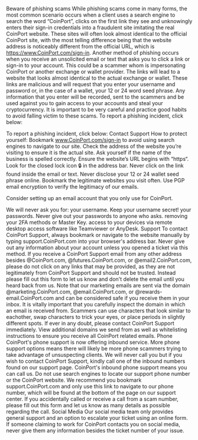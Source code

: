 Beware of phishing scams
While phishing scams come in many forms, the most common scenario occurs when a client uses a search engine to search the word “CoinPort”, clicks on the first link they see and unknowingly enters their sign-in credentials into a fraudulent site imitating the real CoinPort website. These sites will often look almost identical to the official CoinPort site, with the most telling difference being that the website address is noticeably different from the official URL, which is https://www.CoinPort.com/sign-in.
Another method of phishing occurs when you receive an unsolicited email or text that asks you to click a link or sign-in to your account. This could be a scammer whom is impersonating CoinPort or another exchange or wallet provider. The links will lead to a website that looks almost identical to the actual exchange or wallet.
These links are malicious and will request that you enter your username and password or, in the case of a wallet, your 12 or 24 word seed phrase. Any information that you enter will be recorded, sent to the scammers and be used against you to gain access to your accounts and steal your cryptocurrency.
It is important to be very careful and practice good habits to avoid falling victim to these scams.
To report a phishing incident, click below:

To report a phishing incident, click below:
Contact Support
How to protect yourself:
Bookmark www.CoinPort.com/sign-in to avoid using search engines to navigate to our site.
Check the address of the website you’re visiting to ensure it is the actual site. Ask yourself if the name of the business is spelled correctly.
Ensure the website’s URL begins with “https“.
Look for the closed lock icon 🔒 in the address bar.
Never click on the link found inside the email or text.
Never disclose your 12 or 24 wallet seed phrase online.
Bookmark the legitimate websites you visit often.
Use PGP email encryption to verify the legitimacy of our emails.

Consider setting up an email account that you only use for CoinPort.

We will never ask you for:
your username. Keep your username secret!
your passwords. Never give out your passwords to anyone who asks.
removing your 2FA methods or Master Key.
access to your devices via remote desktop access software like Teamviewer or AnyDesk.
Support
To contact CoinPort Support, always bookmark or navigate to the website manually by typing support.CoinPort.com into your browser's address bar. Never give out any information about your account unless you opened a ticket via this method.
If you receive a CoinPort Support email from any other address besides @CoinPort.com, @futures.CoinPort.com, or @email2.CoinPort.com, please do not click on any links that may be provided, as they are not legitimately from CoinPort Support and should not be trusted. Instead please fill out this form to let us know and don't delete the email until you heard back from us.
Note that our marketing emails are sent via the domain @marketing.CoinPort.com, @email.CoinPort.com, or @rewards-email.CoinPort.com and can be considered safe if you receive them in your inbox.
It is vitally important that you carefully inspect the domain in which an email is received from. Scammers can use characters that look similar to eachother, swap characters to trick your eyes, or place periods in slightly different spots. If ever in any doubt, please contact CoinPort Support immediately.
View additional domains we send from as well as whitelisting instructions to ensure you receive all CoinPort related emails.
Phone
CoinPort's phone support is now offering inbound service. More phone support options means there will likely be more phone scammers trying to take advantage of unsuspecting clients. We will never call you but if you wish to contact CoinPort Support, kindly call one of the inbound numbers found on our support page.
CoinPort's inbound phone support means you can call us. Do not use search engines to locate our support phone number or the CoinPort website. We recommend you bookmark support.CoinPort.com and only use this link to navigate to our phone number, which will be found at the bottom of the page on our support center.
If you accidentally called or receive a call from a scam number, please fill out this form and let us know as many details as possible regarding the call.
Social Media
Our social media team only provides general support and an option to escalate your ticket using an online form.
If someone claiming to work for CoinPort contacts you on social media, never give them any information besides the ticket number of your issue.

